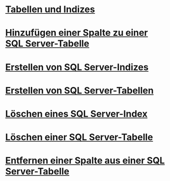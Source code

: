 # [Tabellen und Indizes](tables-and-indexes.md)

# [Hinzufügen einer Spalte zu einer SQL Server-Tabelle](adding-a-column-to-a-sql-server-table.md)
# [Erstellen von SQL Server-Indizes](creating-sql-server-indexes.md)
# [Erstellen von SQL Server-Tabellen](creating-sql-server-tables.md)
# [Löschen eines SQL Server-Index](dropping-a-sql-server-index.md)
# [Löschen einer SQL Server-Tabelle](dropping-a-sql-server-table.md)
# [Entfernen einer Spalte aus einer SQL Server-Tabelle](removing-a-column-from-a-sql-server-table.md)
